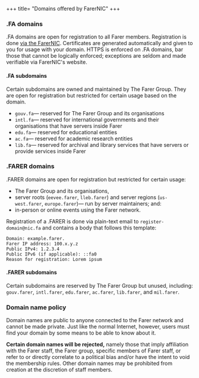 +++
title= "Domains offered by FarerNIC"
+++

### .FA domains
.FA domains are open for registration to all Farer members. Registration is done [via the FarerNIC](https://nic.fa/register-domain). Certificates are generated automatically and given to you for usage with your domain. HTTPS is enforced on .FA domains, bar those that cannot be logically enforced; exceptions are seldom and made verifiable via FarerNIC's website.

#### .FA subdomains
Certain subdomains are owned and maintained by The Farer Group. They are open for registration but restricted for certain usage based on the domain.
  - `gouv.fa`— reserved for The Farer Group and its organisations
  - `intl.fa`— reserved for international governments and their organisations that have servers inside Farer
  - `edu.fa`— reserved for educational entities
  - `ac.fa`— reserved for academic research entities
  - `lib.fa`— reserved for archival and library services that have servers or provide services inside Farer


### .FARER domains
.FARER domains are open for registration but restricted for certain usage:
  - The Farer Group and its organisations,
  - server roots (`eevee.farer`, `lleb.farer`) and server regions (`us-west.farer`, `europe.farer`)— run by server maintainers; and:
  - in-person or online events using the Farer network.

Registration of a .FARER is done via plain-text email to `register-domain@nic.fa` and contains a body that follows this template:
```
Domain: example.farer.
Farer IP address: 100.x.y.z
Public IPv4: 1.2.3.4
Public IPv6 (if applicable): ::fa0
Reason for registration: Lorem ipsum
```

#### .FARER subdomains
Certain subdomains are reserved by The Farer Group but unused, including: `gouv.farer`, `intl.farer`, `edu.farer`, `ac.farer`, `lib.farer`, and `mil.farer`.


### Domain name policy
Domain names are public to anyone connected to the Farer network and cannot be made private. Just like the normal Internet, however, users must find your domain by some means to be able to know about it.

**Certain domain names will be rejected,** namely those that imply affiliation with the Farer staff, the Farer group, specific members of Farer staff, or refer to or directly correlate to a political bias and/or have the intent to void the membership rules. Other domain names may be prohibited from creation at the discretion of staff members.
